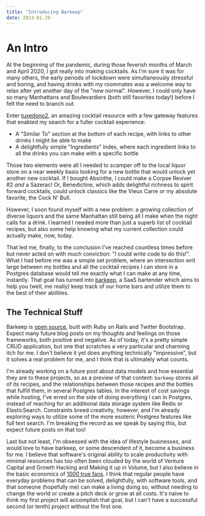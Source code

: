 ```yaml
---
title: "Introducing Barkeep"
date: 2023-01-29
---
```


# An Intro

At the beginning of the pandemic, during those feverish months of March and April 2020, I got really into making cocktails. As I'm sure it was for many others, the early periods of lockdown were simultaneously stressful and boring, and having drinks with my roommates was a welcome way to relax after yet another day of the "new normal". However, I could only have so many Manhattans and Boulevardiers (both still favorites today!) before I felt the need to branch out.

Enter [tuxedono2](https://tuxedono2.com/), an amazing cocktail resource with a few gateway features that enabled my search for a fuller cocktail experience:
- A "Similar To" section at the bottom of each recipe, with links to other drinks I might be able to make
- A delightfully simple "Ingredients" index, where each ingredient links to all the drinks you can make with a specific bottle

Those two elements were all I needed to scamper off to the local liquor store on a near weekly basis looking for a new bottle that would unlock yet another new cocktail. If I bought Absinthe, I could make a Corpse Reviver #2 _and_ a Sazerac! Or, Benedictine, which adds delightful richness to spirit forward cocktails, could unlock classics like the Vieux Carre or my absolute favorite, the Cock N' Bull. 

However, I soon found myself with a new problem: a growing collection of diverse liquors and the same Manhattan still being all I make when the night calls for a drink. I learned I needed more than just a superb list of cocktail recipes, but also some help knowing what my current collection could actually make, now, today.

That led me, finally, to the conclusion I've reached countless times before but never acted on with much conviction: "I could write code to do this!". What I had before me was a simple set problem, where an intersection writ large between my bottles and all the cocktail recipes I can store in a Postgres database would tell me exactly what I can make at any time, instantly. That goal has turned into [barkeep](https://barkeep.website), a SaaS bartender which aims to help you (well, me really) keep track of our home bars and utilize them to the best of their abilities.

## The Technical Stuff

Barkeep is [open source](https://github.com/edbrown23/barkeep), built with Ruby on Rails and Twitter Bootstrap. Expect many future blog posts on my thoughts and feelings on those frameworks, both positive and negative. As of today, it's a pretty simple CRUD application, but one that scratches a very particular and charming itch for me. I don't believe it yet does anything technically "impressive", but it solves a real problem for me, and I think that is ultimately what counts. 

I'm already working on a future post about data models and how essential they are to these projects, so as a preview of that content: `barkeep` stores all of its recipes, and the relationships between those recipes and the bottles that fulfill them, in several Postgres tables. In the interest of cost savings while hosting, I've erred on the side of doing everything I can in Postgres, instead of reaching for an additional data storage system like Redis or ElasticSearch. Constraints breed creativity, however, and I'm already exploring ways to utilize some of the more esoteric Postgres features like full text search. I'm breaking the record as we speak by saying this, but expect future posts on that too!

Last but not least, I'm obsessed with the idea of lifestyle businesses, and would love to have barkeep, or some descendent of it, become a business for me. I believe that software's original ability to scale productivity with minimal resources has too often been clouded by the world of Venture Capital and Growth Hacking and Making it up in Volume, but I also believe in the basic economics of [1000 true fans](https://kk.org/thetechnium/1000-true-fans/). I think that regular people have everyday problems that can be solved, delightfully, with software tools, and that someone (hopefully me) can make a living doing so, without needing to change the world or create a pitch deck or grow at all costs. It's naive to think my first project will accomplish that goal, but I can't have a successful second (or tenth) project without the first one.
